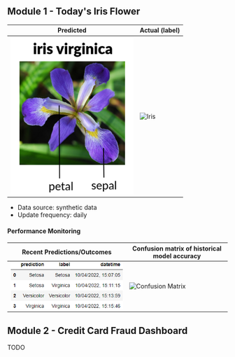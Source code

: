 
## Module 1 - Today's Iris Flower 

| Predicted | Actual (label)
|--------|------- 
| ![Iris](https://raw.githubusercontent.com/chaserchap/serverless-ml-course/main/assets/latest_iris.png) | ![Iris](https://raw.githubusercontent.com/featurestoreorg/serverless-ml-course/main/assets/actual_iris.png) 

 * Data source: synthetic data
 * Update frequency: daily

#### Performance Monitoring 

| Recent Predictions/Outcomes | Confusion matrix of historical model accuracy 
|--------|------- 
| ![Recent predictions](https://raw.githubusercontent.com/chaserchap/serverless-ml-course/main/assets/df_recent.png) | ![Confusion Matrix](https://raw.githubusercontent.com/featurestoreorg/serverless-ml-course/main/assets/confusion_matrix.png)


## Module 2 - Credit Card Fraud Dashboard


TODO

